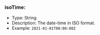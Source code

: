 ### isoTime:
- Type: String
- Description: The date-time in ISO format. 
- Example: `2021-01-01T00:00:00Z`

